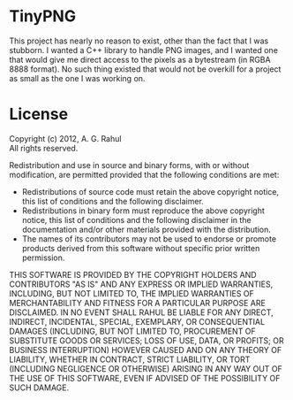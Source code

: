 # TinyPNG #

This project has nearly no reason to exist, other than the fact that I was stubborn. I wanted a C++ library to handle PNG images, and I wanted one that would give me direct access to the pixels as a bytestream (in RGBA 8888 format). No such thing existed that would not be overkill for a project as small as the one I was working on.  

# License #

Copyright (c) 2012, A. G. Rahul  
All rights reserved.  

Redistribution and use in source and binary forms, with or without modification, are permitted provided that the following conditions are met:  

* Redistributions of source code must retain the above copyright notice, this list of conditions and the following disclaimer.  
* Redistributions in binary form must reproduce the above copyright notice, this list of conditions and the following disclaimer in the documentation and/or other materials provided with the distribution.  
* The names of its contributors may not be used to endorse or promote products derived from this software without specific prior written permission.  

THIS SOFTWARE IS PROVIDED BY THE COPYRIGHT HOLDERS AND CONTRIBUTORS "AS IS" AND ANY EXPRESS OR IMPLIED WARRANTIES, INCLUDING, BUT NOT LIMITED TO, THE IMPLIED WARRANTIES OF MERCHANTABILITY AND FITNESS FOR A PARTICULAR PURPOSE ARE DISCLAIMED. IN NO EVENT SHALL RAHUL BE LIABLE FOR ANY DIRECT, INDIRECT, INCIDENTAL, SPECIAL, EXEMPLARY, OR CONSEQUENTIAL DAMAGES (INCLUDING, BUT NOT LIMITED TO, PROCUREMENT OF SUBSTITUTE GOODS OR SERVICES; LOSS OF USE, DATA, OR PROFITS; OR BUSINESS INTERRUPTION) HOWEVER CAUSED AND ON ANY THEORY OF LIABILITY, WHETHER IN CONTRACT, STRICT LIABILITY, OR TORT (INCLUDING NEGLIGENCE OR OTHERWISE) ARISING IN ANY WAY OUT OF THE USE OF THIS SOFTWARE, EVEN IF ADVISED OF THE POSSIBILITY OF SUCH DAMAGE.  
